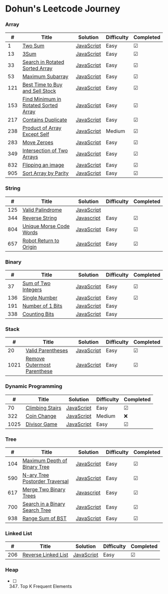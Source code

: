 # Dohun's Leetcode Journey

### Array
| # | Title | Solution | Difficulty |Completed|
|---| ----- | -------- | ---------- |-------- |
|1|[Two Sum](https://leetcode.com/problems/two-sum) | [JavaScript]()|Easy| &#9745;|
|13|[3Sum](https://leetcode.com/problems/3sum) | [JavaScript](./Array/3sum.md)|Easy|&#9745;|
|33|[Search in Rotated Sorted Array](https://leetcode.com/problems/search-in-rotated-sorted-array)|[JavaScript](./Array/search-in-rotate-sorted-array.md)|Easy|&#9745;|
|53|[Maximum Subarray](https://leetcode.com/problems/maximum-subarray) | [JavaScript](./Array/maximum-subarray.md)|Easy|&#9745;|
|121|[Best Time to Buy and Sell Stock](https://leetcode.com/problems/best-time-to-buy-and-sell-stock/)|[JavaScript](./Array/best-time-to-buy-and-sell-stock.md)|Easy|&#9745;|
|153|[Find Minimum in Rotated Sorted Array](https://leetcode.com/problems/find-minimum-in-rotated-sorted-array)|[JavaScript](./Array/find-minimum-in-rotated-sorted-array.md)|Easy|&#9745;|
|217|[Contains Duplicate](https://leetcode.com/problems/contains-duplicate)|[JavaScript](./Array/contains-duplicate)|Easy|&#9745;|
|238|[Product of Array Except Self](https://leetcode.com/problems/product-of-array-except-self)|[JavaScript](./Array/product-of-array-except-self.md)|Medium|&#9745;|
|283|[Move Zeroes](https://leetcode.com/problems/move-zeroes/)|[JavaScript](./Array/move-zeroes.md)|Easy|&#9745;|
|349|[Intersection of Two Arrays](https://leetcode.com/problems/intersection-of-two-arrays/)|[JavaScript](./Array/intersection-of-two-arrays.js)|Easy|&#9745;|
|832|[Flipping an image](https://leetcode.com/problems/flipping-an-image)|[JavaScript](./Array/flipping-image.md)|Easy|&#9745;|
|905|[Sort Array by Parity](https://leetcode.com/problems/sort-array-by-parity)|[JavaScript](./Array/sort-array-by-parity.md)|Easy|&#9745;|

### String
| # | Title | Solution | Difficulty |Completed|
|---| ----- | -------- | ---------- |-------- |
|125|[Valid Palindrome](https://leetcode.com/problems/valid-palindrome)|[JavaScript]()| | |
|344|[Reverse String](https://leetcode.com/problems/reverse-string)|[Javascript](./String/reverse-string.js)|Easy|&#9745;|
|804|[Unique Morse Code Words](https://leetcode.com/problems/unique-morse-code-words)|[JavaScript](./String/unique-morse-code-words.js)|Easy |&#9745; |
|657|[Robot Return to Origin](https://leetcode.com/problems/robot-return-to-origin/)|[JavaScript](./String/robot-return-to-origin.js)|Easy|&#9745;|

### Binary
| # | Title | Solution | Difficulty |Completed|
|---| ----- | -------- | ---------- |-------- |
|37 |[Sum of Two Integers](https://leetcode.com/problems/sum-of-two-integers)|[JavaScript](./Binary/sum-of-two-integers.md)|Easy|&#9745;|
|136|[Single Number](https://leetcode.com/problems/single-number/)|[JavaScript](./Binary/single-number.js)|Easy|&#9745;|
|191|[Number of 1 Bits]()|[JavaScript]() |Easy| |
|338|[Counting Bits]()|[JavaScript]() |Easy| |

### Stack
| # | Title | Solution | Difficulty |Completed|
|---| ----- | -------- | ---------- |-------- |
|20|[Valid Parentheses](https://leetcode.com/problems/valid-parentheses)|[JavaScript](./Stack/valid-parentheses.js)|Easy| &#9745;|
|1021|[Remove Outermost Parenthese](https://leetcode.com/problems/remove-outermost-parenthese)|[JavaScript](./Stack/remove-outermost-paretheses.js)|Easy|&#9745;|

### Dynamic Programming
| # | Title | Solution | Difficulty |Completed|
|---| ----- | -------- | ---------- |-------- |
|70|[Climbing Stairs](https://leetcode.com/problems/climbing-stairs)|[JavaScript](./Dynamic%20Programming/climbing-stairs.md)|Easy| &#9745;|
|322|[Coin Change](https://leetcode.com/problems/coin-change)|[JavaScript]()|Medium| ❌|
|1025|[Divisor Game](https://leetcode.com/problems/divisor-game/)|[JavaScript](./Dynamic%20Programming/divisor-game.js)|Easy|&#9745;|

### Tree
| # | Title | Solution | Difficulty |Completed|
|---| ----- | -------- | ---------- |-------- |
|104|[Maximum Depth of Binary Tree](https://leetcode.com/problems/maximum-depth-of-binary-tree/)|[JavaScript](./Tree/maximum-depth-of-binary-tree)|Easy|&#9745; |
|590|[N-ary Tree Postorder Traversal](https://leetcode.com/problems/n-ary-tree-postorder-traversal/)|[JavaScript](./Tree/n-ary-tree-postordre-traversal.js)|Easy|&#9745;|
|617|[Merge Two Binary Trees](https://leetcode.com/problems/merge-two-binary-trees/)|[Javascript](./Tree/merge-two-binary-trees.js)|Easy|&#9745;|
|700|[Search in a Binary Search Tree](https://leetcode.com/problems/search-in-a-binary-search-tree/)|[JavaScript](./Tree/search-in-a-binary-search-tree.js)|Easy|&#9745;|
|938|[Range Sum of BST](https://leetcode.com/problems/range-sum-of-bst/)|[JavaScript](./Tree/range-sum-of-bst.js)|Easy|&#9745; |

### Linked List
| # | Title | Solution | Difficulty |Completed|
|---| ----- | -------- | ---------- |-------- |
|206|[Reverse Linked List](https://leetcode.com/problems/reverse-linked-list/)|[JavaScript](./Linked%20List/reverse-linked-list.js)|Easy|&#9745; |
### Heap
- [ ] 347. Top K Frequent Elements
